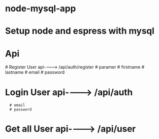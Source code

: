 # node-mysql-app
# Setup node and espress with mysql
<h1>Api</h1>
 # Register User api----> /api/auth/register
      # paramer
      # firstname
      # lastname
      # email
      # password
   
 # Login User api----> /api/auth
      # email
      # password
 # Get all User api----> /api/user
  
